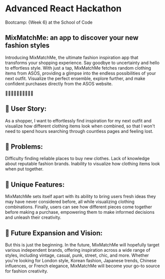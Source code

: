 # Advanced React Hackathon
Bootcamp: {Week 6} at the School of Code

## MixMatchMe: an app to discover your new fashion styles
Introducing MixMatchMe, the ultimate fashion inspiration app that transforms your shopping experience. Say goodbye to uncertainty and hello to effortless style. With just a tap, MixMatchMe fetches random clothing items from ASOS, providing a glimpse into the endless possibilities of your next outfit. Visualize the perfect ensemble, explore further, and make confident purchases directly from the ASOS website.

🔎👗👘🧥👖👔🧣👚👠🥾

## 📌 User Story:
As a shopper, I want to effortlessly find inspiration for my next outfit and visualize how different clothing items look when combined, so that I won't need to spend hours searching through countless pages and feeling lost.

## 📌 Problems:
Difficulty finding reliable places to buy new clothes.
Lack of knowledge about reputable fashion brands.
Inability to visualize how clothing items look when put together.

## 📌 Unique Features:
MixMatchMe sets itself apart with its ability to bring users fresh ideas they may have never considered before, all while visualizing clothing combinations. Finally, users can see how different pieces come together before making a purchase, empowering them to make informed decisions and unleash their creativity.

## 📌 Future Expansion and Vision:
But this is just the beginning. In the future, MixMatchMe will hopefully target various independent brands, offering inspiration across a wide range of styles, including vintage, casual, punk, street, chic, and more. Whether you're looking for London style, Korean fashion, Japanese trends, Chinese influences, or French elegance, MixMatchMe will become your go-to source for fashion creativity.



